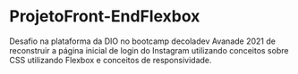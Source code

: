 # ProjetoFront-EndFlexbox
Desafio na plataforma da DIO no bootcamp decoladev Avanade 2021 de reconstruir a página inicial de login do Instagram utilizando conceitos sobre CSS utilizando Flexbox e conceitos de responsividade. 
